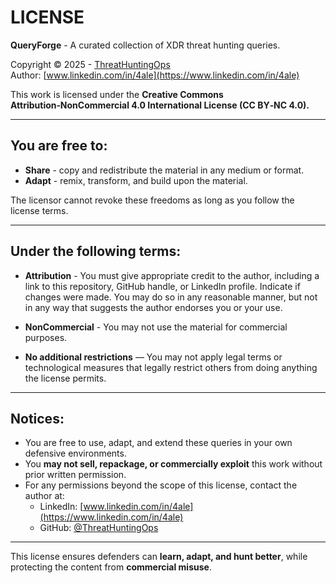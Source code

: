 # LICENSE  

**QueryForge** - A curated collection of XDR threat hunting queries.  

Copyright © 2025 - [ThreatHuntingOps](https://github.com/ThreatHuntingOps)  
Author: [www.linkedin.com/in/4ale](https://www.linkedin.com/in/4ale)  

This work is licensed under the **Creative Commons Attribution‑NonCommercial 4.0 International License (CC BY‑NC 4.0).**  

---

## You are free to:
- **Share** - copy and redistribute the material in any medium or format.  
- **Adapt** - remix, transform, and build upon the material.  

The licensor cannot revoke these freedoms as long as you follow the license terms.  

---

## Under the following terms:
- **Attribution** - You must give appropriate credit to the author, including a link to this repository, GitHub handle, or LinkedIn profile. Indicate if changes were made. You may do so in any reasonable manner, but not in any way that suggests the author endorses you or your use.  

- **NonCommercial** - You may not use the material for commercial purposes.  

- **No additional restrictions** — You may not apply legal terms or technological measures that legally restrict others from doing anything the license permits.  

---

## Notices:
- You are free to use, adapt, and extend these queries in your own defensive environments.  
- You **may not sell, repackage, or commercially exploit** this work without prior written permission.  
- For any permissions beyond the scope of this license, contact the author at:  
  - LinkedIn: [www.linkedin.com/in/4ale](https://www.linkedin.com/in/4ale)  
  - GitHub: [@ThreatHuntingOps](https://github.com/ThreatHuntingOps)  

---

This license ensures defenders can **learn, adapt, and hunt better**, while protecting the content from **commercial misuse**.  
